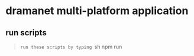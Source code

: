 # dramanet multi-platform application


## run scripts
> `run these scripts by typing `sh npm run <script>`` in the projects root folder`
> Note: created the project with `npx create-react-native-app <name>`

### development servers

> `npm run ios`
> `npm run web`
> `npm run android`

to open the objective-c ios application as a project:
on macOS (using the latest version of xcode is worthwhile) `open ios/<name>.xcodeproj` should do the trick
>`CTRL-B` to build the applciation for the target simulator, `<CTRL-R>` to run the build

post issues with any questions,
this will start as a rudimentary crud app,

`MERN` x `CRUD`

### getting localhost up and running

if you hve never used npm, run `brew install npm` or `sudo apt install npm` on linux
on windows, run to your closest apple store, and proceed with `brew install npm` after installing
brew, our ubiquitous trusty package manager

### resolving dependencies

+ make sure you get no warnings when running `brew update && brew upgrade`
	* you may have to run `npm -g update npm@latest` or something like that,
	- i am truly sorry, lets try to stay out of dependency hell

### PICK YARN OR NPM

` you cant have you cake and eat it too. just pick one.`

##### if you end up in dependency hell

1. `rm -rf node_modules`
2. `rm -rf package-lock.json` (NOT `package.json`, we need that)
3. `npm install`


+ happy hacking!

